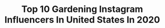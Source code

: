 ---
title: Top 10 Gardening Instagram Influencers In United States In 2020
description: >-
  Find top gardening Instagram influencers in United States in 2020. Most popular hashtags: #countrygarden #gardentherapy #cottagegarden #cottagestyle.
platform: Instagram
profiles:
  - username: "theladywholunches"
    fullname: >-
      Jenna Ingalls
    location: "United States"
    followers: 3503
    engagement: 1228
    commentsToLikes: 0.110915
    id: ck5zobjeqq6wu0i146qvnwtx8
    verified: false
    hashtags: "#knittingforolive, #sizeinclusive, #westknits, #knitfastdiewarm"
  - username: "ohoneycomb"
    fullname: >-
      miss macy
    location: "United States"
    followers: 86446
    engagement: 395
    commentsToLikes: 0.011676
    id: ck1376ia7a16i0i19uj96ns5l
    verified: false
    hashtags: ""
  - username: "oaktreecottage17"
    fullname: >-
      
    location: "United States"
    followers: 10808
    engagement: 1286
    commentsToLikes: 0.057990
    id: ck13bj9ofvoa00i192q6m7gqf
    verified: false
    hashtags: "#victoriangarden, #romanticgardens, #pinkflowers, #springiscoming"
  - username: "susanbranchauthor"
    fullname: >-
      Susan Branch
    location: "United States"
    followers: 18981
    engagement: 971
    commentsToLikes: 0.040008
    id: ck1389sscf72z0i192iuuxwfu
    verified: false
    hashtags: "#seasons, #heartofthehome, #shadow, #thegoodhandwriting"
  - username: "tabi.gandee"
    fullname: >-
      Tabi (@awesome._.socks)
    location: "United States"
    followers: 9440
    engagement: 916
    commentsToLikes: 0.066734
    id: ck5hgh64t2quw0i11rjd10u5d
    verified: false
    hashtags: "#quinceandco, #knittoy, #glowforge, #greenhouse"
  - username: "shiplapandshells"
    fullname: >-
      Cottage Style | Garden | PNW
    location: "United States"
    followers: 21828
    engagement: 850
    commentsToLikes: 0.087381
    id: ck5c4vts527wx0i11a23mf5ru
    verified: false
    hashtags: "#outdoorlifestyle, #mybhg, #springtablescape, #rainchain"
  - username: "hawkes.landing"
    fullname: >-
      Melinda Hawkes
    location: "United States"
    followers: 21727
    engagement: 515
    commentsToLikes: 0.083144
    id: ck0txbx1linrx0i19ye1w1wkd
    verified: false
    hashtags: "#mudroomdesign, #sodomino, #crateandkids, #simpledecor"
  - username: "finchandfolly"
    fullname: >-
      Allison
    location: "United States"
    followers: 43612
    engagement: 364
    commentsToLikes: 0.074791
    id: ck0w151tmhlf80i19uwu9lg6j
    verified: false
    hashtags: "#sapseason, #plantbasedbeauty, #homegarden, #organicveggies"
  - username: "nadiatommalieh"
    fullname: >-
      𝙉𝙖𝙙𝙞𝙖 𝙏𝙤𝙢𝙢𝙖𝙡𝙞𝙚𝙝  نادية طمليه
    location: "United States"
    followers: 19886
    engagement: 445
    commentsToLikes: 0.149110
    id: ck14hi00aaem90i193yc3qtoo
    verified: false
    hashtags: "#quarantinelife, #nadiatommalieh, #trulypalestinian, #tahini"
  - username: "cottagebythetarn"
    fullname: >-
      🌹 Jane
    location: "United States"
    followers: 7484
    engagement: 809
    commentsToLikes: 0.116792
    id: ck5hm6lh4lfgj0i11v5zlp45p
    verified: false
    hashtags: "#gardensofinstagram, #whereilive, #flowersfrommygarden, #cottagestyle"
---